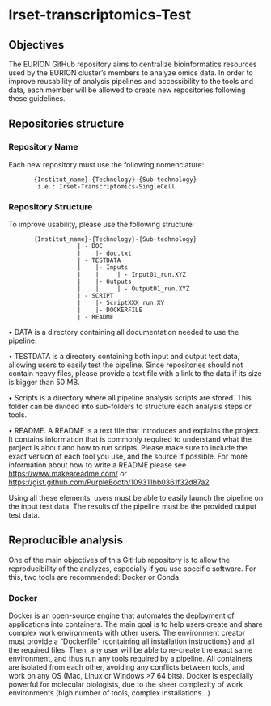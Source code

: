 # Irset-transcriptomics-Test

## Objectives


The EURION GitHub repository aims to centralize bioinformatics resources used by the EURION cluster’s members to analyze omics data. In order to improve reusability of analysis pipelines and accessibility to the tools and data, each member will be allowed to create new repositories following these guidelines.


## Repositories structure


### Repository Name
Each new repository must use the following nomenclature: 

           {Institut_name}-{Technology}-{Sub-technology} 
           	i.e.: Irset-Transcriptomics-SingleCell
 
### Repository Structure
To improve usability, please use the following structure: 
 
           {Institut_name}-{Technology}-{Sub-technology}
                       | - DOC
                       | 	|- doc.txt
                       | - TESTDATA
                       | 	|- Inputs 
                       | 	|     | - Input01_run.XYZ
                       | 	|- Outputs
                       | 	|     | - Output01_run.XYZ 
                       | - SCRIPT
                       | 	|- ScriptXXX_run.XY
                       | 	|- DOCKERFILE
                       | - README
                       
           
•	DATA is a directory containing all documentation needed to use the pipeline.

•	TESTDATA is a directory containing both input and output test data, allowing users to easily test the pipeline. Since repositories should not contain heavy files, please provide a text file with a link to the data if its size is bigger than 50 MB.

•	Scripts is a directory where all pipeline analysis scripts are stored. This folder can be divided into sub-folders to structure each analysis steps or tools.

•	README. A README is a text file that introduces and explains the project. It contains information that is commonly required to understand what the project is about and how to run scripts. Please make sure to include the exact version of each tool you use, and the source if possible.
For more information about how to write a README please see https://www.makeareadme.com/ or https://gist.github.com/PurpleBooth/109311bb0361f32d87a2 
 
Using all these elements, users must be able to easily launch the pipeline on the input test data. The results of the pipeline must be the provided output test data.

## Reproducible analysis
One of the main objectives of this GitHub repository is to allow the reproducibility of the analyzes, especially if you use specific software. For this, two tools are recommended: Docker or Conda. 

### Docker
Docker is an open-source engine that automates the deployment of applications into containers. The main goal is to help users create and share complex work environments with other users. The environment creator must provide a “Dockerfile” (containing all installation instructions) and all the required files. Then, any user will be able to re-create the exact same environment, and thus run any tools required by a pipeline. All containers are isolated from each other, avoiding any conflicts between tools, and work on any OS (Mac, Linux or Windows >7 64 bits).
Docker is especially powerful for molecular biologists, due to the sheer complexity of work environments (high number of tools, complex installations…)
